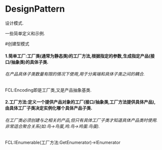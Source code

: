 # DesignPattern
设计模式.

一些简单定义和示例.

#创建型模式

#### 1.简单工厂:工厂类(通常为静态类)的工厂方法,根据指定的参数,生成指定产品(接口/抽象类)的具体子类.
###### 在产品具体子类数量有限的情况下使用,用于分离端和具体子类之间的耦合.
FCL:Encoding即是工厂类,又是产品抽象基类.

#### 2.工厂方法:定义一个提供产品对象的工厂(接口/抽象类,工厂方法提供具体产品),由具体工厂子类决定实例化哪个具体产品子类.
###### 在工厂类必须创建与之相关的产品,但只有具体工厂子类才知道具体产品类时使用.非常适合聚合关系(如:鸟->鸟蛋,鸡:鸟->鸡蛋:鸟蛋).
FCL:IEnumerable(工厂方法:GetEnumerator)->IEnumerator